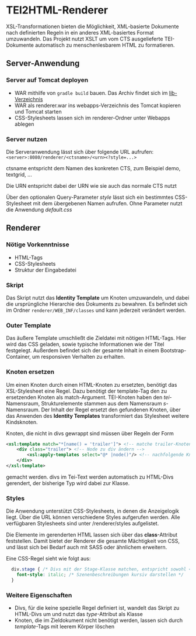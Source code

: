 # TEI2HTML-Renderer

XSL-Transformationen bieten die Möglichkeit, XML-basierte Dokumente nach definierten Regeln in ein anderes XML-basiertes Format umzuwandeln. Das Projekt nutzt XSLT um vom CTS ausgelieferte TEI-Dokumente automatisch zu menschenlesbarem HTML zu formatieren.

## Server-Anwendung

### Server auf Tomcat deployen

* WAR mithilfe von ```gradle build``` bauen. Das Archiv findet sich im [lib-Verzeichnis](./server/build/libs)
* WAR als renderer.war ins webapps-Verzeichnis des Tomcat kopieren und Tomcat starten
* CSS-Stylesheets lassen sich im renderer-Ordner unter Webapps ablegen

### Server nutzen

Die Serveranwendung lässt sich über folgende URL aufrufen: ```<server>:8080/renderer/<ctsname>/<urn><?style=...>```

ctsname entspricht dem Namen des konkreten CTS, zum Beispiel demo, textgrid, ...

Die URN entspricht dabei der URN wie sie auch das normale CTS nutzt

Über den optionalen Query-Parameter _style_ lässt sich ein bestimmtes CSS-Stylesheet mit dem übergebenen Namen aufrufen. Ohne Parameter nutzt die Anwendung _default.css_

## Renderer

### Nötige Vorkenntnisse

* HTML-Tags
* CSS-Stylesheets
* Struktur der Eingabedatei

### Skript

Das Skript nutzt das __Identity Template__ um Knoten umzuwandeln, und dabei die ursprüngliche Hierarchie des Dokuments zu bewahren. Es befindet sich im Ordner ``renderer/WEB_INF/classes`` und kann jederzeit verändert werden.

### Outer Template

Das äußere Template umschließt die Zieldatei mit nötigen HTML-Tags. Hier wird das CSS geladen, sowie typische Informationen wie der Titel festgelegt. Außerdem befindet sich der gesamte Inhalt in einem Bootstrap-Container, um responsiven Verhalten zu erhalten.

### Knoten ersetzen

Um einen Knoten durch einen HTML-Knoten zu ersetzten, benötigt das XSL-Stylesheet eine Regel. Dazu benötigt der template-Tag den zu ersetzenden Knoten als match-Argument. TEI-Knoten haben den _tei_-Namensraum, Strukturelemente stammen aus dem Namensraum _s_-Namensraum. Der Inhalt der Regel ersetzt den gefundenen Knoten, über das Anwenden des __Identity Templates__ transformiert das Stylesheet weitere Kindsknoten.

Knoten, die nicht in divs gewrappt sind müssen über Regeln der Form

```xml
<xsl:template match="*[name() = 'trailer']"> <!-- matche trailer-Knoten, divs mit Attribut trailer werden automatisch umgewandelt-->
    <div class="trailer"> <!-- Node zu div ändern -->
        <xsl:apply-templates select="@* |node()"/> <!-- nachfolgende Knoten matchen -->
    </div>
</xsl:template>
```

gemacht werden. divs im Tei-Text werden automatisch zu HTML-Divs gerendert, der bisherige Typ wird dabei zur Klasse.

### Styles

Die Anwendung unterstützt CSS-Stylesheets, in denen die Anzeigelogik liegt. Über die URL können verschiedene Styles aufgerufen werden. Alle verfügbaren Stylesheets sind unter /renderer/styles aufgelistet.

Die Elemente im gerenderten HTML lassen sich über das **class**-Attribut feststellen. Damit bietet der Renderer die gesamte Mächtigkeit von CSS, und lässt sich bei Bedarf auch mit SASS oder ähnlichem erweitern.

Eine CSS-Regel sieht wie folgt aus:

```css
  div.stage { /* Divs mit der Stage-Klasse matchen, entspricht sowohl <stage> als auch <div4 type="stage"> im TEI-XML */
    font-style: italic; /* Szenenbeschreibungen kursiv darstellen */
  }
```

### Weitere Eigenschaften

* Divs, für die keine spezielle Regel definiert ist, wandelt das Skript zu HTML-Divs um und nutzt das _type_-Attribut als Klasse
* Knoten, die im Zieldokument nicht benötigt werden, lassen sich durch _template_-Tags mit leerem Körper löschen
